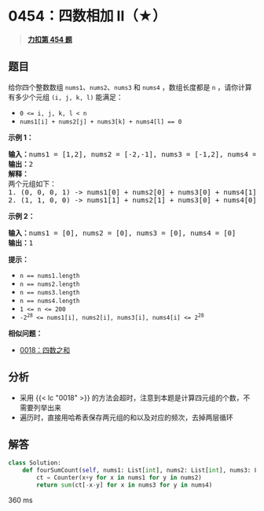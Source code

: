 # 0454：四数相加 II（★）


> <u>**[力扣第 454 题](https://leetcode.cn/problems/4sum-ii/)**</u>

## 题目

<p>给你四个整数数组 <code>nums1</code>、<code>nums2</code>、<code>nums3</code> 和 <code>nums4</code> ，数组长度都是 <code>n</code> ，请你计算有多少个元组 <code>(i, j, k, l)</code> 能满足：</p>

<ul>
<li><code>0 &lt;= i, j, k, l &lt; n</code></li>
<li><code>nums1[i] + nums2[j] + nums3[k] + nums4[l] == 0</code></li>
</ul>



<p><strong>示例 1：</strong></p>

<pre>
<strong>输入：</strong>nums1 = [1,2], nums2 = [-2,-1], nums3 = [-1,2], nums4 = [0,2]
<strong>输出：</strong>2
<strong>解释：</strong>
两个元组如下：
1. (0, 0, 0, 1) -&gt; nums1[0] + nums2[0] + nums3[0] + nums4[1] = 1 + (-2) + (-1) + 2 = 0
2. (1, 1, 0, 0) -&gt; nums1[1] + nums2[1] + nums3[0] + nums4[0] = 2 + (-1) + (-1) + 0 = 0
</pre>

<p><strong>示例 2：</strong></p>

<pre>
<strong>输入：</strong>nums1 = [0], nums2 = [0], nums3 = [0], nums4 = [0]
<strong>输出：</strong>1
</pre>



<p>  <strong>提示：</strong></p>

<ul>
<li><code>n == nums1.length</code></li>
<li><code>n == nums2.length</code></li>
<li><code>n == nums3.length</code></li>
<li><code>n == nums4.length</code></li>
<li><code>1 &lt;= n &lt;= 200</code></li>
<li><code>-2<sup>28</sup> &lt;= nums1[i], nums2[i], nums3[i], nums4[i] &lt;= 2<sup>28</sup></code></li>
</ul>


**相似问题：**
- [0018：四数之和](/leetcode/0018)


## 分析

- 采用 {{< lc "0018" >}} 的方法会超时，注意到本题是计算四元组的个数，不需要列举出来
- 遍历时，直接用哈希表保存两元组的和以及对应的频次，去掉两层循环

## 解答

```python
class Solution:
    def fourSumCount(self, nums1: List[int], nums2: List[int], nums3: List[int], nums4: List[int]) -> int:
        ct = Counter(x+y for x in nums1 for y in nums2)
        return sum(ct[-x-y] for x in nums3 for y in nums4)
```
360 ms


